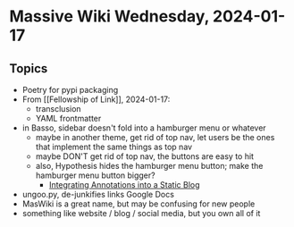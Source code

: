 # Massive Wiki Wednesday, 2024-01-17

## Topics

- Poetry for pypi packaging
- From [[Fellowship of Link]], 2024-01-17:
    - transclusion
    - YAML frontmatter
- in Basso, sidebar doesn't fold into a hamburger menu or whatever
    - maybe in another theme, get rid of top nav, let users be the ones that implement the same things as top nav
    - maybe DON'T get rid of top nav, the buttons are easy to hit
    - also, Hypothesis hides the hamburger menu button; make the hamburger menu button bigger?
        - [Integrating Annotations into a Static Blog](https://tomcritchlow.com/2019/05/23/blog-annotations/)
- ungoo.py, de-junkifies links Google Docs
- MasWiki is a great name, but may be confusing for new people 
- something like website / blog / social media, but you own all of it